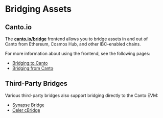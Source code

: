 # Bridging Assets

## Canto.io

The [**canto.io/bridge**](https://canto.io/bridge) frontend allows you to bridge assets in and out of Canto from Ethereum, Cosmos Hub, and other IBC-enabled chains.

For more information about using the frontend, see the following pages:

* [Bridging to Canto](to-canto.md)
* [Bridging from Canto](from-canto.md)

## Third-Party Bridges

Various third-party bridges also support bridging directly to the Canto EVM:

* [Synapse Bridge](synapse.md)
* [Celer cBridge](celer.md)
